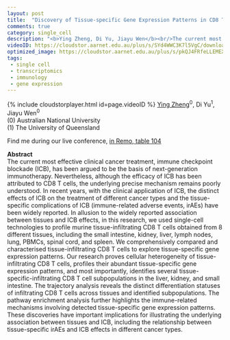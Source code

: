 ```yaml
---
layout: post
title:  "Discovery of Tissue-specific Gene Expression Patterns in CD8 T Cells by Single-cell RNA-seq"
comments: true
category: single_cell
description: "<b>Ying Zheng, Di Yu, Jiayu Wen</b><br/>The current most effective clinical cancer treatme..."
videoID: https://cloudstor.aarnet.edu.au/plus/s/SYd4WWC3K7l5VgC/download
optimized_image: https://cloudstor.aarnet.edu.au/plus/s/pkQJ4FRfeLLEMEX/download
tags:
 - single cell
 - transcriptomics
 - immunology
 - gene expression
---
```

{% include cloudstorplayer.html id=page.videoID %}
<u>Ying Zheng</u><sup>0</sup>, Di Yu<sup>1</sup>, Jiayu Wen<sup>0</sup><br/>
\(0\) Australian National University<br/>
\(1\) The University of Queensland

Find me during our live conference, [in Remo, table 104](https://remo.co)

<b>Abstract</b><br/>
The current most effective clinical cancer treatment, immune checkpoint blockade \(ICB\), has been argued to be the basis of next-generation immunotherapy. Nevertheless, although the efficacy of ICB has been attributed to CD8 T cells, the underlying precise mechanism remains poorly understood. In recent years, with the clinical application of ICB, the distinct effects of ICB on the treatment of different cancer types and the tissue-specific complications of ICB \(immune-related adverse events, irAEs\) have been widely reported. In allusion to the widely reported association between tissues and ICB effects, in this research, we used single-cell technologies to profile murine tissue-infiltrating CD8 T cells obtained from 8 different tissues, including the small intestine, kidney, liver, lymph nodes, lung, PBMCs, spinal cord, and spleen. We comprehensively compared and characterised tissue-infiltrating CD8 T cells to explore tissue-specific gene expression patterns. Our research proves cellular heterogeneity of tissue-infiltrating CD8 T cells, profiles their abundant tissue-specific gene expression patterns, and most importantly, identifies several tissue-specific-infiltrating CD8 T cell subpopulations in the liver, kidney, and small intestine. The trajectory analysis reveals the distinct differentiation statuses of infiltrating CD8 T cells across tissues and identified subpopulations. The pathway enrichment analysis further highlights the immune-related mechanisms involving detected tissue-specific gene expression patterns. These discoveries have important implications for illustrating the underlying association between tissues and ICB, including the relationship between tissue-specific irAEs and ICB effects in different cancer types.
